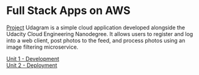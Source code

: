 # Full Stack Apps on AWS

[Project](https://github.com/gonzalo-munillag/Cloud_Development_Portfolio/tree/main/Full_Stack_Apps_On_AWS/image-filter-starter-code)
Udagram is a simple cloud application developed alongside the Udacity Cloud Engineering Nanodegree. It allows users to register and log into a web client, post photos to the feed, and process photos using an image filtering microservice.


[Unit 1 - Development](https://github.com/gonzalo-munillag/Cloud_Development_Portfolio/blob/main/Full_Stack_Apps_On_AWS/Basics_Develop_Persist.md)  
[Unit 2 - Deployment](https://github.com/gonzalo-munillag/Cloud_Development_Portfolio/blob/main/Full_Stack_Apps_On_AWS/Deploying_security_scaling.md)
